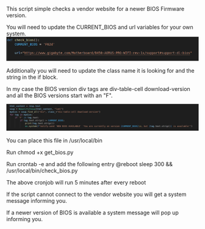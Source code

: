  This script simple checks a vendor website for a newer BIOS Firmware version.
 
 You will need to update the CURRENT_BIOS and url variables for your own system.
 ![Alt text](images/BIOS_Version_Vendor_Site.png?raw=true "Title")
 
 Additionally you will need to update the class name it is looking for and the string in the if block.
 
 In my case the BIOS version div tags are div-table-cell download-version and all the BIOS 
 versions start with an "F". 
 
  ![Alt text](images/BIOSClassScript.png?raw=true "Title")
 
 You can place this file in /usr/local/bin 
 
 Run chmod +x get_bios.py
 
 Run crontab -e and add the following entry
 @reboot sleep 300 && /usr/local/bin/check_bios.py
 
 The above cronjob will run 5 minutes after every reboot

If the script cannot connect to the vendor website you will get a system message informing you.

If a newer version of BIOS is available a system message will pop up informing you.
